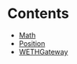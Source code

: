 

# Contents
- [Math](_Math.sol/abstract.Math.md)
- [Position](_Position.sol/abstract.Position.md)
- [WETHGateway](_WETHGateway.sol/abstract.WETHGateway.md)
